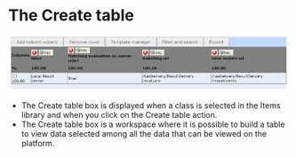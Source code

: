 <!--
author:
    - 'Jérôme Bogaerts'
created_at: '2012-03-29 16:02:01'
updated_at: '2013-03-13 15:04:57'
tags:
    - 'Manage Results'
-->

The Create table
================

![](../resources/resultservers-createtable1.png)

-   The Create table box is displayed when a class is selected in the Items library and when you click on the Create table action.
-   The Create table box is a workspace where it is possible to build a table to view data selected among all the data that can be viewed on the platform.


